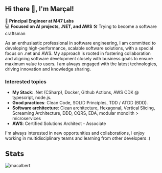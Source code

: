## Hi there 👋, I'm Marçal!

<!--
**macalbert/macalbert** is a ✨ _special_ ✨ repository because its `README.md` (this file) appears on your GitHub profile.

Here are some ideas to get you started:

- 🔭 I’m currently working on ...
- 🌱 I’m currently learning ...
- 👯 I’m looking to collaborate on ...
- 🤔 I’m looking for help with ...
- 💬 Ask me about ...
- 📫 How to reach me: ...
- 😄 Pronouns: ...
- ⚡ Fun fact: ...
-->

🔧 **Principal Engineer at M47 Labs**  
💻 **Focused on AI projects, .NET, and AWS**
🛠 Trying to become a software craftsman

As an enthusiastic professional in software engineering, I am committed to developing high-performance, scalable software solutions, with a special focus on .net and AWS. My approach is rooted in fostering collaboration and aligning software development closely with business goals to ensure maximum value to users. I am always engaged with the latest technologies, driving innovation and knowledge sharing.

### Interested topics
- **My Stack**: .Net (CSharp), Docker, Github Actions, AWS CDK @ typescript, node.js.
- **Good practices**: Clean Code, SOLID Principles, TDD / ATDD (BDD).
- **Software architecture**: Clean architecture, Hexagonal, Vertical Slicing, Screaming Architecture, DDD, CQRS, EDA, modular monolith > microservices
- **AWS**: Certified Solutions Architect - Associate 

I'm always interested in new opportunities and collaborations, I enjoy working in multidisciplinary teams and learning from other developers :)

## 𝗦𝘁𝗮𝘁𝘀
<p><img align="center" src="https://github-readme-streak-stats.herokuapp.com/?user=macalbert&theme=dark" alt="macalbert" /></p>

